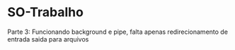 # SO-Trabalho

Parte 3:
  Funcionando background e pipe, falta apenas redirecionamento de entrada saida para arquivos
